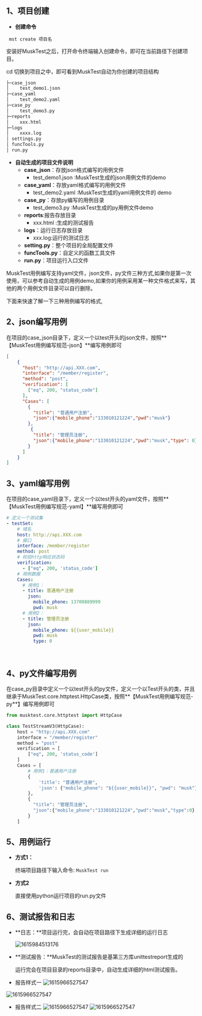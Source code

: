 # 

## 1、项目创建

- **创建命令**

``` mst create 项目名```
    
安装好MuskTest之后，打开命令终端输入创建命令，即可在当前路径下创建项目。
    
cd 切换到项目之中，即可看到MuskTest自动为你创建的项目结构
    

```python
├─case_json
│    test_demo1.json
├─case_yaml
│    test_demo2.yaml
├─case_py
│    test_demo3.py
├─reports
│    xxx.html 
├─logs
│    xxxx.log
│ settings.py
│ funcTools.py
│ run.py

```

- **自动生成的项目文件说明**
    -  **case_json**：存放json格式编写的用例文件
        - test_demo1.json :MuskTest生成的json用例文件的demo
    -  **case_yaml**：存放yaml格式编写的用例文件
        - test_demo2.yaml :MuskTest生成的yaml用例文件的 demo 
    -  **case_py**：存放py编写的用例目录
        - test_demo3.py :MuskTest生成的py用例文件demo 
    -  **reports**:报告存放目录
        - xxx.html :生成的测试报告
    -  **logs**：运行日志存放目录
        - xxx.log:运行的测试日志
    -  **setting.py**：整个项目的全局配置文件
    -  **funcTools.py**：自定义的函数工具文件
    -  **run.py**：项目运行入口文件

        

MuskTest用例编写支持yaml文件，json文件，py文件三种方式,如果你是第一次使用，可以参考自动生成的用例demo,如果你的用例采用某一种文件格式来写，其他的两个用例文件目录可以自行删除。

下面来快速了解一下三种用例编写的格式,

## 2、json编写用例


在项目的case_json目录下，定义一个以test开头的json文件，按照**【MuskTest用例编写规范-json】**编写用例即可

```json
[   
    {
      "host": "http://api.XXX.com",
      "interface": "/member/register",
      "method": "post",
      "verification": [
        ["eq", 200, "status_code"]
      ],
      "Cases": [
        {
          "title": "普通用户注册",
          "json":{"mobile_phone":"133010121224","pwd":"musk"}
        },
         {
          "title": "管理员注册",
          "json":{"mobile_phone":"133010121224","pwd":"musk","type": 0}
        }
      ]
    }
]
```


## 3、yaml编写用例

在项目的case_yaml目录下，定义一个以test开头的yaml文件，按照**【MuskTest用例编写规范-yaml】**编写用例即可

```yaml
# 定义一个测试集
- testSet:
    # 域名
    host: http://api.XXX.com
    # 接口
    interface: /member/register
    method: post
    # 校验http响应状态码
    verification:
      - ["eq", 200, 'status_code']
    # 用例数据
    Cases:
      # 用例1：
      - title: 普通用户注册
        json:
          mobile_phone: 13700889999
          pwd: musk
      # 用例2：
      - title: 管理员注册
        json:
          mobile_phone: ${{user_mobile}}
          pwd: musk
          type: 0
```

​    

## 4、py文件编写用例

​	在case_py目录中定义一个以test开头的py文件，定义一个以Test开头的类，并且继承于MuskTest.core.httptest.HttpCase类，按照**【MuskTest用例编写规范-py**】编写用例即可

```python
from musktest.core.httptest import HttpCase

class TestStreamV3(HttpCase):
    host = "http://api.XXX.com"
    interface = "/member/register"
    method = "post"
    verification = [
        ["eq", 200, 'status_code']
    ]
    Cases = [
        # 用例1：普通用户注册
        {
            'title': "普通用户注册",
            'json': {"mobile_phone": "${{user_mobile}}", "pwd": "musk"},
        },
        {
          "title": "管理员注册",
          "json":{"mobile_phone":"133010121224","pwd":"musk","type":0},
        }
    ]
```

## 5、用例运行

- **方式1：**

     终端项目路径下输入命令: ```MuskTest run```
     
     

- **方式2**

     直接使用python运行项目的run.py文件



## 6、测试报告和日志

-  **日志：**项目运行完，会自动在项目路径下生成详细的运行日志

    ![1615984513176](./img/1615984513176.png)

-  **测试报告：**MuskTest的测试报告是基第三方库unittestreport生成的

     运行完会在项目目录的reports目录中，自动生成详细的html测试报告。

- 报告样式一
![1615966527547](./img/report1.png) 

![1615966527547](img/report21.png) 

- 报告样式二
![1615966527547](img/report4.png) 
![1615966527547](./img/report3.png) 


 
